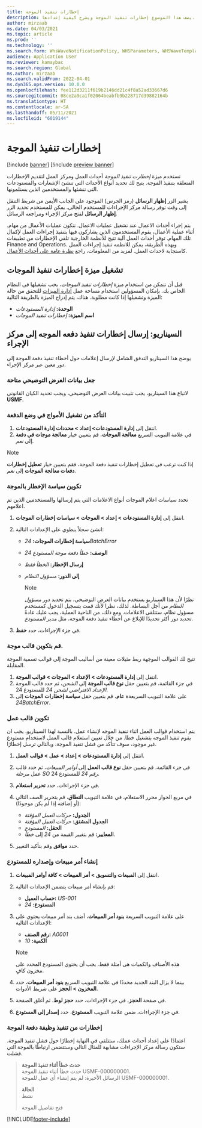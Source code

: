 ```yaml
---
title: إخطارات تنفيذ الموجة
description: يصف هذا الموضوع إخطارات تنفيذ الموجة ويشرح كيفية إعدادها.
author: mirzaab
ms.date: 04/03/2021
ms.topic: article
ms.prod: ''
ms.technology: ''
ms.search.form: WhsWaveNotificationPolicy, WHSParameters, WHSWaveTemplateTable, BusinessEventsWorkspace
audience: Application User
ms.reviewer: kamaybac
ms.search.region: Global
ms.author: mirzaab
ms.search.validFrom: 2022-04-01
ms.dyn365.ops.version: 10.0.0
ms.openlocfilehash: fee112d3211f619b2146dd21c4f8a52ad33667d6
ms.sourcegitcommit: 08ce2a9ca1f02064beabfb9b228717d39882164b
ms.translationtype: HT
ms.contentlocale: ar-SA
ms.lasthandoff: 05/11/2021
ms.locfileid: "6019144"
---
```

# <a name="wave-execution-notifications"></a>إخطارات تنفيذ الموجة

[!include [banner](../includes/banner.md)]
[!include [preview banner](../includes/preview-banner.md)]

تستخدم ميزة *إخطارت تنفيذ الموجة* أحداث العمل ومركز العمل لتقديم الإخطارات المتعلقة بتنفيذ الموجة. يتيح لك تحديد أنواع الأحداث التي تنشئ الإشعارات والمستودعات التي تنشئها والمستخدمين الذين يستلمونها.

يشير الزر **إظهار الرسائل** (رمز الجرس) الموجود على الجانب الأيمن من شريط التنقل إلى وقت توفر رسالة مركز الإجراءات للمستخدم الحالي. يمكن للمستخدم تحديد الزر **إظهار الرسائل** لفتح مركز الإجراء ومراجعه الرسائل.

يتم إجراء أحداث الاعمال عند تشغيل عمليات الاعمال. تتكون عمليات الأعمال من مهام. أثناء عملية الأعمال، يقوم المستخدمون الذين يشاركون فيها بتنفيذ إجراءات العمل لإكمال تلك المهام. توفر أحداث العمل آلية تتيح للأنظمة الخارجية تلقي الإخطارات من تطبيقات Finance and Operations. وبهذه الطريقة، يمكن للانظمه تنفيذ إجراءات العمل كاستجابة لاحداث العمل. لمزيد من المعلومات، راجع [نظرة عامة على أحداث الأعمال](../../fin-ops-core/dev-itpro/business-events/home-page.md).

## <a name="turn-on-the-wave-execution-notifications-feature"></a>تشغيل ميزة إخطارات تنفيذ الموجات

قبل أن تتمكن من استخدام ميزة *إخطارات تنفيذ الموجات*، يجب تشغيلها في النظام الخاص بك. بإمكان المسؤولين استخدام مساحة عمل [إدارة الميزات](../../fin-ops-core/fin-ops/get-started/feature-management/feature-management-overview.md) للتحقق من حالة الميزة وتشغيلها إذا كانت مطلوبة. هناك، يتم إدراج الميزة بالطريقة التالية:

- **الوحدة:** *إدارة المستودعات*
- **اسم الميزة:** *إخطارات تنفيذ الموجات*

## <a name="scenario-send-wave-batch-execution-notifications-to-the-action-center"></a>السيناريو: إرسال إخطارات تنفيذ دفعه الموجه إلى مركز الإجراء

يوضح هذا السيناريو التدفق الشامل لإرسال إعلامات حول أخطاء تنفيذ دفعة الموجة إلى دور معين عبر مركز الإجراء.

### <a name="make-demo-data-available"></a>جعل بيانات العرض التوضيحي متاحة

لاتباع هذا السيناريو، يجب تثبيت بيانات العرض التوضيحي، ويجب تحديد الكيان القانوني **USMF‎**.

### <a name="make-sure-that-waves-are-run-in-batch-mode"></a>التأكد من تشغيل الأمواج في وضع الدفعة

1. انتقل إلى **إدارة المستودعات‬\> إعداد‬ \> محددات إدارة المستودعات**.
1. في علامة التبويب السريع **معالجة الموجات**، قم بتعيين خيار **معالجة موجات في دفعة** إلى *نعم*.

> [!NOTE]
> إذا كنت ترغب في تعطيل إخطارات تنفيذ دفعة الموجة، فقم بتعيين خيار **تعطيل إخطارات دفعات معالجة الموجات** إلى *نعم*.

### <a name="configure-a-wave-notification-policy"></a>تكوين سياسة الإخطار بالموجة

تحدد سياسات اعلام الموجات أنواع الاعلامات التي يتم إرسالها والمستخدمين الذين تم اعلامهم.

1. انتقل إلى **إدارة المستودعات \> إعداد \> الموجات \> سياسات إخطارات الموجات**.
1. انشئ سجلاً ينطوي على الإعدادات التالية:

    - **سياسة إخطارات الموجات:** *24BatchError*
    - **الوصف:** *خطأ دفعة موجة المستودع 24*
    - **إرسال الإخطار:** *الخطأ فقط*
    - **إلى الدور:** *مسؤول النظام*

        > [!NOTE]
        > نظرًا لأن هذا السيناريو يستخدم بيانات العرض التوضيحي، يتم تحديد دور *مسؤول النظام* من أجل البساطة. لذلك، نظرا لأنك قمت بتسجيل الدخول كمستخدم مسؤول نظام، ستتلقى الاعلامات. ومع ذلك، من الناحية العملية، يجب عليك عادةً تحديد دور أكثر تحديدًا للإبلاغ عن أخطاء تنفيذ دفعة الموجة، مثل *مدير المستودع*.

1. في جزء الإجراءات، حدد **حفظ**.

### <a name="configure-a-wave-template"></a>قم بتكوين قالب موجة.

تتيح لك القوالب الموجهة ربط مثيلات معينة من أساليب الموجة إلى قوالب تسمية الموجة المقابلة.

1. انتقل إلى **إدارة المستودعات \> الإعداد \> الموجات \> قوالب الموجة**.
1. في جزء القائمة، قم بتعيين حقل **نوع قالب الموجة** إلى *الشحن*، ثم حدد قالب الموجة *الإعداد الافتراضي لشحن 24* للمستودع 24.
1. على علامة التبويب السريعةة **عام**، قم بتعيين حقل **سياسة إخطارات الموجات** إلى *24BatchError*.

### <a name="configure-a-work-template"></a>تكوين قالب عمل

يتم استخدام قوالب العمل اثناء تنفيذ الموجه لإنشاء عمل. بالنسبة لهذا السيناريو، يجب ان يقوم تنفيذ الموجه بتشغيل خطا. من خلال تعيين استعلام قالب العمل لاستخدام مستودع غير موجود، سوف تتأكد من فشل تنفيذ الموجة، وبالتالي ترسل إخطارًا.

1. انتقل إلى **إدارة المستودعات \> إعداد \> عمل \> قوالب العمل**.
1. في جزء القائمة، قم بتعيين حقل **نوع قالب العمل** إلى *أوامر المبيعات*، ثم حدد قالب عمل *مرحلة SO رقم 24* للمستودع 24.
1. في جزء الإجراءات، حدد **تحرير استعلام**.
1. في مربع الحوار محرر الاستعلام، في علامة التبويب **النطاق**، قم بتحرير الصف التالي (أو إضافته إذا لم يكن موجودًا):

    - **الجدول:** *حركات العمل المؤقتة*
    - **الجدول المشتق:** *حركات العمل المؤقتة*
    - **الحقل:** *المستودع*
    - **المعايير:** قم بتغيير القيمة من *24* إلى *خطأ*.

1. حدد **موافق** وقم بتأكيد التغيير.

### <a name="create-a-sales-order-and-release-it-to-the-warehouse"></a>إنشاء أمر مبيعات وإصداره للمستودع

1. انتقل إلى **المبيعات والتسويق \> أمر المبيعات \> كافة أوامر المبيعات‬**.
1. قم بإنشاء أمر مبيعات يتضمن الإعدادات التالية:

    - **حساب العميل:** *US-001*
    - **المستودع:** *24*

1. على علامة التبويب السريعة **بنود أمر المبيعات**، أضف بند أمر مبيعات يحتوي على الإعدادات التالية:

    - **رقم الصنف:** *A0001*
    - **الكمية:** *10*

    > [!NOTE]
    > هذه الأصناف والكميات هي أمثلة فقط. يجب أن يحتوي المستودع المحدد على مخزون كافٍ.

1. بينما لا يزال البند الجديد محددًا في علامة التبويب السريع **بنود أمر المبيعات**، حدد **المخزون \> الحجز** على شريط الأدوات.
1. في صفحة **الحجز**، في جزء الإجراءات، حدد **حجز لوط**. ثم أغلق الصفحة.
1. في جزء الإجراءات، ضمن علامة التبويب **المستودع**، حدد **إصدار إلى المستودع‬**.

### <a name="notifications-from-wave-batch-job-execution"></a>إخطارات من تنفيذ وظيفة دفعة الموجة

اعتمادًا على إعداد أحداث عملك، ستتلقى في النهاية إخطارًا حول فشل تنفيذ الموجة. ستكون رسالة مركز الإجراءات مشابهة للمثال التالي وستتضمن ارتباطًا بالموجة التي فشلت.

> **حدث خطأ أثناء تنفيذ الموجة**  
> حدث خطأ أثناء تنفيذ الموجة USMF-000000001.  
> الرسائل الأخيرة: لم يتم إنشاء أي عمل للموجة USMF-000000001.
>
> **الحالة**  
> نشط
>
> فتح تفاصيل الموجة

[!INCLUDE[footer-include](../../includes/footer-banner.md)]
